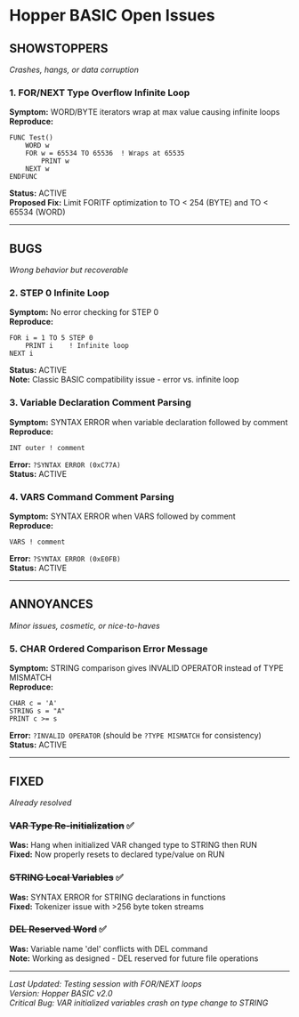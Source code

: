 # Hopper BASIC Open Issues

## SHOWSTOPPERS
*Crashes, hangs, or data corruption*

### 1. FOR/NEXT Type Overflow Infinite Loop
**Symptom:** WORD/BYTE iterators wrap at max value causing infinite loops  
**Reproduce:**
```basic
FUNC Test()
    WORD w
    FOR w = 65534 TO 65536  ! Wraps at 65535
        PRINT w
    NEXT w
ENDFUNC
```
**Status:** ACTIVE  
**Proposed Fix:** Limit FORITF optimization to TO < 254 (BYTE) and TO < 65534 (WORD)

---

## BUGS
*Wrong behavior but recoverable*

### 2. STEP 0 Infinite Loop
**Symptom:** No error checking for STEP 0  
**Reproduce:**
```basic
FOR i = 1 TO 5 STEP 0
    PRINT i    ! Infinite loop
NEXT i
```
**Status:** ACTIVE  
**Note:** Classic BASIC compatibility issue - error vs. infinite loop

### 3. Variable Declaration Comment Parsing
**Symptom:** SYNTAX ERROR when variable declaration followed by comment  
**Reproduce:**
```basic
INT outer ! comment
```
**Error:** `?SYNTAX ERROR (0xC77A)`  
**Status:** ACTIVE

### 4. VARS Command Comment Parsing
**Symptom:** SYNTAX ERROR when VARS followed by comment  
**Reproduce:**
```basic
VARS ! comment
```
**Error:** `?SYNTAX ERROR (0xE0FB)`  
**Status:** ACTIVE

---

## ANNOYANCES
*Minor issues, cosmetic, or nice-to-haves*

### 5. CHAR Ordered Comparison Error Message
**Symptom:** STRING comparison gives INVALID OPERATOR instead of TYPE MISMATCH  
**Reproduce:**
```basic
CHAR c = 'A'
STRING s = "A"
PRINT c >= s
```
**Error:** `?INVALID OPERATOR` (should be `?TYPE MISMATCH` for consistency)  
**Status:** ACTIVE

---

## FIXED
*Already resolved*

### ~~VAR Type Re-initialization~~ ✅
**Was:** Hang when initialized VAR changed type to STRING then RUN  
**Fixed:** Now properly resets to declared type/value on RUN

### ~~STRING Local Variables~~ ✅
**Was:** SYNTAX ERROR for STRING declarations in functions  
**Fixed:** Tokenizer issue with >256 byte token streams

### ~~DEL Reserved Word~~ ✅
**Was:** Variable name 'del' conflicts with DEL command  
**Note:** Working as designed - DEL reserved for future file operations

---

*Last Updated: Testing session with FOR/NEXT loops*  
*Version: Hopper BASIC v2.0*  
*Critical Bug: VAR initialized variables crash on type change to STRING*